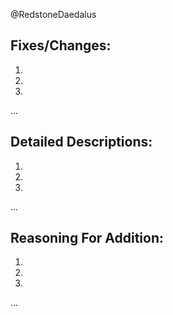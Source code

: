 @RedstoneDaedalus

## Fixes/Changes:
1.
2.
3.
...

## Detailed Descriptions:
1.
2.
3.
...

## Reasoning For Addition:
1.
2.
3.
...
